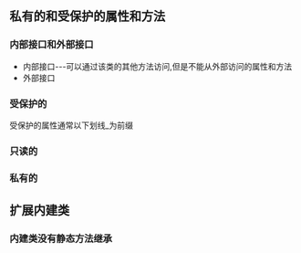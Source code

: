 ## 私有的和受保护的属性和方法

### 内部接口和外部接口

- 内部接口---可以通过该类的其他方法访问,但是不能从外部访问的属性和方法
- 外部接口

### 受保护的

受保护的属性通常以下划线_为前缀

### 只读的

### 私有的





## 扩展内建类

### 内建类没有静态方法继承

